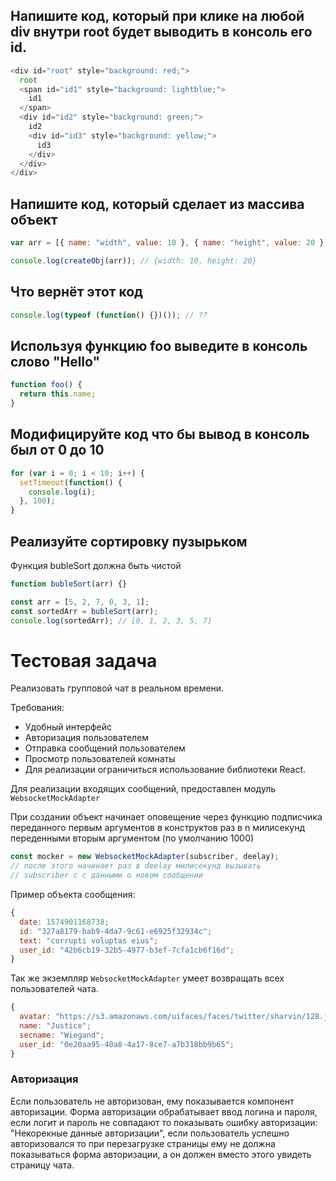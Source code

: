 ## Напишите код, который при клике на любой div внутри root будет выводить в консоль его id.

```javascript
<div id="root" style="background: red;">
  root
  <span id="id1" style="background: lightblue;">
    id1
  </span>
  <div id="id2" style="background: green;">
    id2
    <div id="id3" style="background: yellow;">
      id3
    </div>
  </div>
</div>
```

## Напишите код, который сделает из массива объект

```javascript
var arr = [{ name: "width", value: 10 }, { name: "height", value: 20 }];

console.log(createObj(arr)); // {width: 10, height: 20}
```

## Что вернёт этот код

```javascript
console.log(typeof (function() {})()); // ??
```

## Используя функцию foo выведите в консоль слово "Hello"

```javascript
function foo() {
  return this.name;
}
```

## Модифицируйте код что бы вывод в консоль был от 0 до 10

```javascript
for (var i = 0; i < 10; i++) {
  setTimeout(function() {
    console.log(i);
  }, 100);
}
```

## Реализуйте сортировку пузырьком

Функция bubleSort должна быть чистой

```javascript
function bubleSort(arr) {}

const arr = [5, 2, 7, 0, 3, 1];
const sortedArr = bubleSort(arr);
console.log(sortedArr); // [0, 1, 2, 3, 5, 7]
```

# Тестовая задача

Реализовать групповой чат в реальном времени.

Требования:

- Удобный интерфейс
- Авторизация пользователем
- Отправка сообщений пользователем
- Просмотр пользователей комнаты
- Для реализации ограничиться использование библиотеки  React.

Для реализации входящих сообщений, предоставлен модуль `WebsocketMockAdapter`

При создании объект начинает оповещение через функцию подписчика переданного первым аргументов в конструктов раз в n милисекунд переденными вторым аргументом (по умолчанию 1000)

```javascript
const mocker = new WebsocketMockAdapter(subscriber, deelay);
// после этого начинает раз в deelay милисекунд вызывать
// subscriber c с данными о новом сообщении
```

Пример объекта сообщения:

```javascript
{
  date: 1574901168738;
  id: "327a8179-bab9-4da7-9c61-e6925f32934c";
  text: "corrupti voluptas eius";
  user_id: "42b6cb19-32b5-4977-b3ef-7cfa1cb6f16d";
}
```

Так же экземпляр `WebsocketMockAdapter` умеет возвращать всех пользователей чата.

```javascript
{
  avatar: "https://s3.amazonaws.com/uifaces/faces/twitter/sharvin/128.jpg";
  name: "Justice";
  secname: "Wiegand";
  user_id: "0e20aa95-40a8-4a17-8ce7-a7b318bb9b65";
}
```

### Авторизация
Если пользователь не авторизован, ему показывается компонент авторизации.
Форма авторизации обрабатывает ввод логина и пароля, если логит и пароль не совпадают то 
показывать ошибку авторизации: "Некорекные данные авторизации", если пользователь успешно
авторизовался то при перезагрузке страницы ему не должна показываться форма авторизации, а он должен вместо этого увидеть страницу чата.
